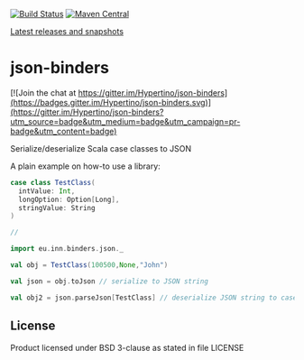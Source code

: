 [![Build Status](https://travis-ci.org/hypertino/json-binders.svg)](https://travis-ci.org/hypertino/json-binders)
[![Maven Central](https://maven-badges.herokuapp.com/maven-central/com.hypertino/json-binders_2.11/badge.svg)](https://maven-badges.herokuapp.com/maven-central/com.hypertino/json-binders_2.11)

[ Latest releases and snapshots](https://oss.sonatype.org/#nexus-search;gav~com.hypertino~json-binders_*~~~)

# json-binders

[![Join the chat at https://gitter.im/Hypertino/json-binders](https://badges.gitter.im/Hypertino/json-binders.svg)](https://gitter.im/Hypertino/json-binders?utm_source=badge&utm_medium=badge&utm_campaign=pr-badge&utm_content=badge)

Serialize/deserialize Scala case classes to JSON

A plain example on how-to use a library:
```scala
case class TestClass(
  intValue: Int,
  longOption: Option[Long],
  stringValue: String
)

//

import eu.inn.binders.json._

val obj = TestClass(100500,None,"John")

val json = obj.toJson // serialize to JSON string

val obj2 = json.parseJson[TestClass] // deserialize JSON string to case class
```


## License

Product licensed under BSD 3-clause as stated in file LICENSE
